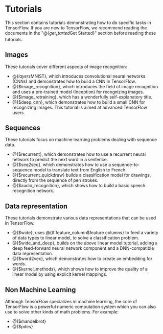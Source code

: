 # Tutorials


This section contains tutorials demonstrating how to do specific tasks
in TensorFlow.  If you are new to TensorFlow, we recommend reading the
documents in the "@{$get_started$Get Started}" section before reading
these tutorials.

## Images

These tutorials cover different aspects of image recognition:

  * @{$layers$MNIST}, which introduces convolutional neural networks (CNNs) and
    demonstrates how to build a CNN in TensorFlow.
  * @{$image_recognition}, which introduces the field of image recognition and
    uses a pre-trained model (Inception) for recognizing images.
  * @{$image_retraining}, which has a wonderfully self-explanatory title.
  * @{$deep_cnn}, which demonstrates how to build a small CNN for recognizing
    images.  This tutorial is aimed at advanced TensorFlow users.


## Sequences

These tutorials focus on machine learning problems dealing with sequence data.

  * @{$recurrent}, which demonstrates how to use a
    recurrent neural network to predict the next word in a sentence.
  * @{$seq2seq}, which demonstrates how to use a
    sequence-to-sequence model to translate text from English to French.
  * @{$recurrent_quickdraw}
    builds a classification model for drawings, directly from the sequence of
    pen strokes.
  * @{$audio_recognition}, which shows how to
    build a basic speech recognition network.

## Data representation

These tutorials demonstrate various data representations that can be used in
TensorFlow.

  * @{$wide}, uses
    @{tf.feature_column$feature columns} to feed a variety of data types
    to linear model, to solve a classification problem.
  * @{$wide_and_deep}, builds on the
    above linear model tutorial, adding a deep feed-forward neural network
    component and a DNN-compatible data representation.
  * @{$word2vec}, which demonstrates how to
    create an embedding for words.
  * @{$kernel_methods},
    which shows how to improve the quality of a linear model by using explicit
    kernel mappings.

## Non Machine Learning

Although TensorFlow specializes in machine learning, the core of TensorFlow is
a powerful numeric computation system which you can also use to solve other
kinds of math problems.  For example:

  * @{$mandelbrot}
  * @{$pdes}
